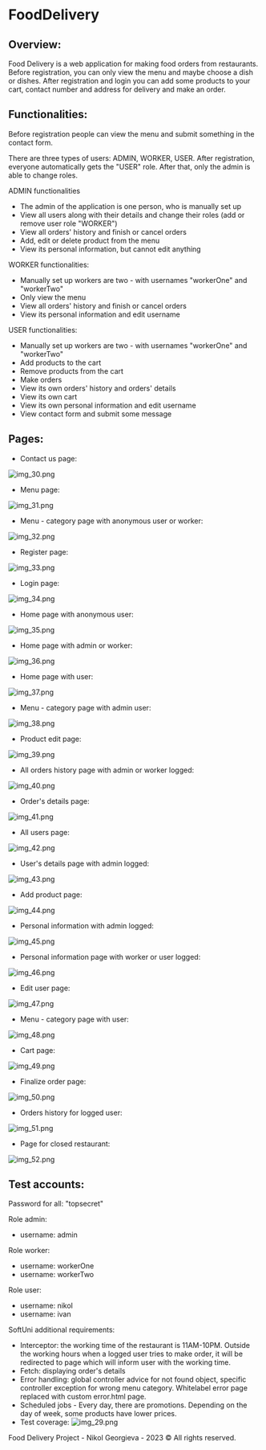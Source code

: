 # FoodDelivery

[//]: # (This is my final project for SoftUni Java Web module. It's made during Spring Advanced course in SoftUni and has only educational purpose at this moment.)

[//]: # (The project is still in progress. Until 9th April it will be ready for the online project defense. After that with all new knowledge, I'll continue developing it.)

Overview:
-----------------

Food Delivery is a web application for making food orders from restaurants.
Before registration, you can only view the menu and maybe choose a dish or dishes.
After registration and login you can add some products to your cart, contact number and address for delivery and
make an order.

Functionalities:
-----------------------------------------------------

Before registration people can view the menu and submit something in the contact form.

There are three types of users: ADMIN, WORKER, USER.
After registration, everyone automatically gets the "USER" role.
After that, only the admin is able to change roles.

ADMIN functionalities

- The admin of the application is one person, who is manually set up
- View all users along with their details and change their roles (add or remove user role "WORKER")
- View all orders' history and finish or cancel orders
- Add, edit or delete product from the menu
- View its personal information, but cannot edit anything

WORKER functionalities:

- Manually set up workers are two - with usernames "workerOne" and "workerTwo"
- Only view the menu
- View all orders' history and finish or cancel orders
- View its personal information and edit username

USER functionalities:

- Manually set up workers are two - with usernames "workerOne" and "workerTwo"
- Add products to the cart
- Remove products from the cart
- Make orders
- View its own orders' history and orders' details
- View its own cart
- View its own personal information and edit username
- View contact form and submit some message


Pages:
--------------------------------------------

- Contact us page:

![img_30.png](img_30.png)

- Menu page:

![img_31.png](img_31.png)

- Menu - category page with anonymous user or worker:

![img_32.png](img_32.png)

- Register page:

![img_33.png](img_33.png)

- Login page:

![img_34.png](img_34.png)

- Home page with anonymous user:

![img_35.png](img_35.png)

- Home page with admin or worker:

![img_36.png](img_36.png)

- Home page with user:

![img_37.png](img_37.png)

- Menu - category page with admin user:

![img_38.png](img_38.png)

- Product edit page:

![img_39.png](img_39.png)

  - All orders history page with admin or worker logged:

![img_40.png](img_40.png)

  - Order's details page:

![img_41.png](img_41.png)

  - All users page:

![img_42.png](img_42.png)

  - User's details page with admin logged:

![img_43.png](img_43.png)

  - Add product page:

![img_44.png](img_44.png)

  - Personal information with admin logged:

![img_45.png](img_45.png)

  - Personal information page with worker or user logged:

![img_46.png](img_46.png)

  - Edit user page:

![img_47.png](img_47.png)

  - Menu - category page with user:

![img_48.png](img_48.png)

  - Cart page:

![img_49.png](img_49.png)

  - Finalize order page:

![img_50.png](img_50.png)

  - Orders history for logged user:

![img_51.png](img_51.png)

  - Page for closed restaurant:

![img_52.png](img_52.png)

Test accounts:
---------------------------------------------

Password for all: "topsecret"

Role admin:

- username: admin

Role worker:

- username: workerOne
- username: workerTwo

Role user:

- username: nikol
- username: ivan

SoftUni additional requirements:

- Interceptor: the working time of the restaurant is 11AM-10PM. Outside the working hours when a logged user tries to
  make
  order, it will be redirected to page which will inform user with the working time.
- Fetch: displaying order's details
- Error handling: global controller advice for not found object, specific controller exception for wrong menu category.
  Whitelabel error page replaced with custom error.html page.
- Scheduled jobs - Every day, there are promotions. Depending on the day of week, some products have lower prices.
- Test coverage:
  ![img_29.png](img_29.png)

Food Delivery Project - Nikol Georgieva - 2023 &copy; All rights reserved.